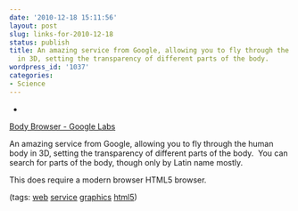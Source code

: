 ```yaml
---
date: '2010-12-18 15:11:56'
layout: post
slug: links-for-2010-12-18
status: publish
title: An amazing service from Google, allowing you to fly through the human body
  in 3D, setting the transparency of different parts of the body.
wordpress_id: '1037'
categories:
- Science
---
```


  * 
                

[Body Browser - Google Labs](http://bodybrowser.googlelabs.com/body.html#ui=0,0&opa=s:0,m:0.91,sk:0.88,c:0.88,o:0.85,ci:0.82,n:0.79&sel=&lab=&nav=-3.99,154.11,24.75)


                

An amazing service from Google, allowing you to fly through the human body in 3D, setting the transparency of different parts of the body.  You can search for parts of the body, though only by Latin name mostly.

This does require a modern browser HTML5 browser.


                

(tags: [web](http://www.delicious.com/eob/web) [service](http://www.delicious.com/eob/service) [graphics](http://www.delicious.com/eob/graphics) [html5](http://www.delicious.com/eob/html5))


            
